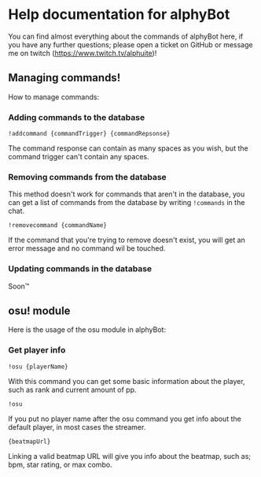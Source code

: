 # Help documentation for alphyBot
You can find almost everything about the commands of alphyBot here, if you have any further questions; please open a ticket on GitHub or message me on twitch (https://www.twitch.tv/alphuite)!
## Managing commands!
How to manage commands: 
### Adding commands to the database
```
!addcommand {commandTrigger} {commandRepsonse}
```

The command response can contain as many spaces as you wish, but the command trigger can't contain any spaces.

### Removing commands from the database

This method doesn't work for commands that aren't in the database, you can get a list of commands from the database by writing ```!commands``` in the chat.

```
!removecommand {commandName}
```

If the command that you're trying to remove doesn't exist, you will get an error message and no command wil be touched.

### Updating commands in the database
Soon™

## osu! module
Here is the usage of the osu module in alphyBot:

### Get player info
```
!osu {playerName}
```

With this command you can get some basic information about the player, such as rank and current amount of pp.

```
!osu
```

If you put no player name after the osu command you get info about the default player, in most cases the streamer.

```
{beatmapUrl}
```

Linking a valid beatmap URL will give you info about the beatmap, such as; bpm, star rating, or max combo.
